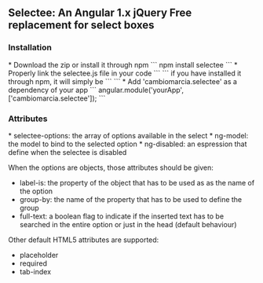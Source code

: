 <h2>Selectee: An Angular 1.x jQuery Free replacement for select boxes</h2>

<h3>Installation</h3>
* Download the zip or install it through npm
```
	npm install selectee
```
* Properly link the selectee.js file in your code
```
	<script src="path/to/ng-drift/lib/selectee.js"></script>
	<link rel="stylesheet" type="text/css" href="path/to/ng-drift/lib/selectee.css"/>
```
if you have installed it through npm, it will simply be
```
	<script src="node_modules/selectee/selectee.js"></script>
	<link rel="stylesheet" type="text/css" href="node_modules/selectee/selectee.css"/>
```
* Add 'cambiomarcia.selectee' as a dependency of your app
```
	angular.module('yourApp', ['cambiomarcia.selectee']);
```

<h3>Attributes</h3>
* selectee-options: the array of options available in the select
* ng-model: the model to bind to the selected option
* ng-disabled: an espression that define when the selectee is disabled

When the options are objects, those attributes should be given:
* label-is: the property of the object that has to be used as as the name of the option
* group-by: the name of the property that has to be used to define the group
* full-text: a boolean flag to indicate if the inserted text has to be searched in the entire option or just in the head (default behaviour)

Other default HTML5 attributes are supported: 
* placeholder
* required
* tab-index